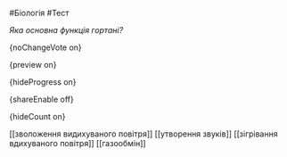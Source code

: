 #Біологія #Тест

*Яка основна функція гортані?*

{noChangeVote on}

{preview on}

{hideProgress on}

{shareEnable off}

{hideCount on}

[[зволоження видихуваного повітря]]
[[утворення звуків]]
[[зігрівання вдихуваного повітря]]
[[газообмін]]

